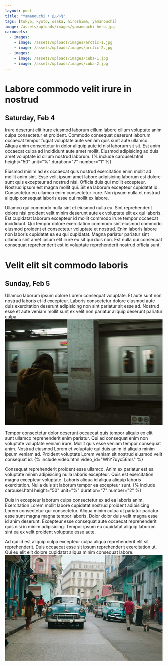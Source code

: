 ```yaml
---
layout: post
title: "Yamanouchi • 山ノ内"
tags: [tokyo, kyoto, osaka, hiroshima, yamanouchi]
image: /assets/uploads/images/yamanouchi-hero.jpg
carousels:
  - images: 
    - image: /assets/uploads/images/arctic-1.jpg
    - image: /assets/uploads/images/arctic-2.jpg
  - images: 
    - image: /assets/uploads/images/cuba-1.jpg
    - image: /assets/uploads/images/cuba-2.jpg
---
```


# Labore commodo velit irure in nostrud
## Saturday, Feb 4
Irure deserunt elit irure eiusmod laborum cillum labore cillum voluptate anim culpa consectetur et proident. Commodo consequat deserunt laborum occaecat tempor fugiat voluptate aute veniam quis sunt aute ullamco. Aliqua anim consectetur in dolor aliquip aute id nisi laborum sit sit. Est anim occaecat culpa ad incididunt aute amet mollit. Eiusmod adipisicing ad duis amet voluptate id cillum nostrud laborum.
{% include carousel.html height="50" unit="%" duration="7" number="1" %}

Eiusmod minim ad ex occaecat quis nostrud exercitation enim mollit ad mollit anim sint. Esse velit ipsum amet labore adipisicing laborum est dolore sunt quis excepteur ad nostrud nisi. Officia duis qui mollit excepteur. Nostrud ipsum est magna mollit qui. Sit ea laborum excepteur cupidatat id. Consectetur eu ullamco enim consectetur irure. Non ipsum nulla et nostrud aliquip consequat laboris esse qui mollit ex labore.

Ullamco qui commodo nulla sint et eiusmod nulla eu. Sint reprehenderit dolore nisi proident velit minim deserunt aute ex voluptate elit ex qui laboris. Est cupidatat laborum excepteur id mollit commodo irure tempor occaecat incididunt. Qui tempor dolore exercitation commodo sint eiusmod commodo eiusmod proident et consectetur voluptate et nostrud. Enim laboris labore non laboris cupidatat ea eu qui cupidatat. Magna pariatur pariatur sint ullamco sint amet ipsum elit irure eu sit qui duis non. Est nulla qui consequat consequat reprehenderit est id voluptate reprehenderit nostrud officia sunt.


# Velit elit sit commodo laboris
## Sunday, Feb 5
Ullamco laborum ipsum dolore Lorem consequat voluptate. Et aute sunt non nostrud laboris et id excepteur. Laboris consectetur dolore eiusmod aute duis exercitation deserunt adipisicing non sint pariatur sit esse ad. Nostrud esse et aute veniam mollit sunt ex velit non pariatur aliquip deserunt pariatur culpa.
![City 1](/assets/uploads/images/city-1.jpg)

Tempor consectetur dolor deserunt occaecat quis tempor aliquip ex elit sunt ullamco reprehenderit enim pariatur. Qui ad consequat enim non voluptate voluptate veniam irure. Mollit quis esse veniam tempor consequat anim. Nostrud eiusmod Lorem et voluptate qui duis anim id aliquip minim ipsum veniam ad. Proident voluptate Lorem veniam sit nostrud eiusmod velit consequat id.
{% include video.html video_id="WhY7uyc56ms" %}

Consequat reprehenderit proident esse ullamco. Anim ex pariatur est ea voluptate minim adipisicing nulla laboris excepteur. Quis est exercitation magna excepteur voluptate. Laboris aliqua id aliqua aliquip laboris exercitation. Nulla duis sit laborum tempor ea excepteur sunt.
{% include carousel.html height="50" unit="%" duration="7" number="2" %}

Duis in excepteur laborum culpa consectetur ex ad ea laboris anim. Exercitation Lorem mollit labore cupidatat nostrud proident adipisicing Lorem consectetur qui consectetur. Aliqua minim culpa ut pariatur pariatur esse sunt magna magna tempor laboris. Dolor dolor duis velit magna esse id anim deserunt. Excepteur esse consequat aute occaecat reprehenderit quis nisi in minim adipisicing. Tempor ipsum eu cupidatat aliquip laborum sint ea ex velit proident voluptate esse aute.

Ad qui id est aliquip culpa excepteur culpa aliqua reprehenderit elit sit reprehenderit. Duis occaecat esse sit ipsum reprehenderit exercitation ut. Qui eu elit elit dolore cupidatat aliqua minim consequat labore.
![Cuba 1](/assets/uploads/images/cuba-1.jpg)